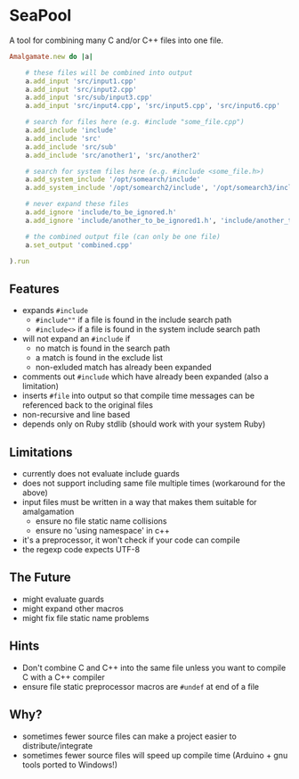 SeaPool
=======

A tool for combining many C and/or C++ files into one file.

~~~ ruby
Amalgamate.new do |a|

    # these files will be combined into output
    a.add_input 'src/input1.cpp'
    a.add_input 'src/input2.cpp'
    a.add_input 'src/sub/input3.cpp'
    a.add_input 'src/input4.cpp', 'src/input5.cpp', 'src/input6.cpp'

    # search for files here (e.g. #include "some_file.cpp")
    a.add_include 'include'
    a.add_include 'src'
    a.add_include 'src/sub'
    a.add_include 'src/another1', 'src/another2'

    # search for system files here (e.g. #include <some_file.h>)
    a.add_system_include '/opt/somearch/include'
    a.add_system_include '/opt/somearch2/include', '/opt/somearch3/include'

    # never expand these files
    a.add_ignore 'include/to_be_ignored.h'
    a.add_ignore 'include/another_to_be_ignored1.h', 'include/another_to_be_ignored2.h'

    # the combined output file (can only be one file)
    a.set_output 'combined.cpp'

).run
~~~

## Features

- expands `#include`
    - `#include""` if a file is found in the include search path
    - `#include<>` if a file is found in the system include search path
- will not expand an `#include` if
    - no match is found in the search path
    - a match is found in the exclude list
    - non-exluded match has already been expanded
- comments out `#include` which have already been expanded (also a limitation)
- inserts `#file` into output so that compile time messages can be referenced back to the original files
- non-recursive and line based
- depends only on Ruby stdlib (should work with your system Ruby)

## Limitations

- currently does not evaluate include guards
- does not support including same file multiple times (workaround for the above)
- input files must be written in a way that makes them suitable for amalgamation
    - ensure no file static name collisions
    - ensure no 'using namespace' in c++
- it's a preprocessor, it won't check if your code can compile
- the regexp code expects UTF-8

## The Future

- might evaluate guards
- might expand other macros
- might fix file static name problems

## Hints

- Don't combine C and C++ into the same file unless you want to compile C with a C++ compiler
- ensure file static preprocessor macros are `#undef` at end of a file

## Why?

- sometimes fewer source files can make a project easier to distribute/integrate
- sometimes fewer source files will speed up compile time (Arduino + gnu tools ported to Windows!)
